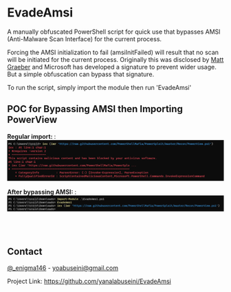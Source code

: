 # EvadeAmsi
A manually obfuscated PowerShell script for quick use that bypasses AMSI (Anti-Malware Scan Interface) for the current process.

Forcing the AMSI initialization to fail (amsiInitFailed) will result that no scan will be initiated for the current process. Originally this was disclosed by <a href="https://twitter.com/mattifestation">Matt Graeber</a> and Microsoft has developed a signature to prevent wider usage. But a simple obfuscation can bypass that signature.

To run the script, simply import the module then run 'EvadeAmsi'

## POC for Bypassing AMSI then Importing PowerView
 <strong>
 Regular import:
 </strong>:

<img src="https://github.com/yanalabuseini/EvadeAMSI/blob/main/Screenshots/Before.png">
 </p>
 
<strong>
 After bypassing AMSI:
 </strong>:

<img src="https://github.com/yanalabuseini/EvadeAMSI/blob/main/Screenshots/After.png">
 </p>

<br></br>

## Contact

[@_enigma146](https://twitter.com/_enigma146) - yoabuseini@gmail.com

Project Link: https://github.com/yanalabuseini/EvadeAmsi
